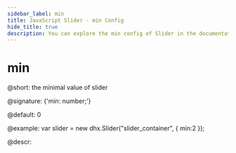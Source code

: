 ```yaml
---
sidebar_label: min
title: JavaScript Slider - min Config 
hide_title: true
description: You can explore the min config of Slider in the documentation of the DHTMLX JavaScript UI library. Browse developer guides and API reference, try out code examples and live demos, and download a free 30-day evaluation version of DHTMLX Suite 7.
---
```

 
# min

@short: the minimal value of slider

@signature: {'min: number;'}

@default: 0

@example:
var slider = new dhx.Slider("slider_container", { 
    min:2
});

@descr:

[comment]: # (@related: slider/initializing_slider.md#configuration-properties slider/configuring_slider.md#minimal-and-maximal-values)
